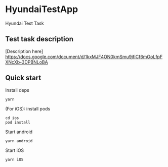 # HyundaiTestApp
Hyundai Test Task

## Test task description
[Description here] https://docs.google.com/document/d/1kxMJF4ON0kmSmu9jfiCf6mOoLfpFXNcXb-3DPBNLoBA

## Quick start

Install deps
```
yarn
```

(For iOS): install pods
```
cd ios
pod install
```

Start android
```
yarn android
```

Start iOS
```
yarn iOS
```
